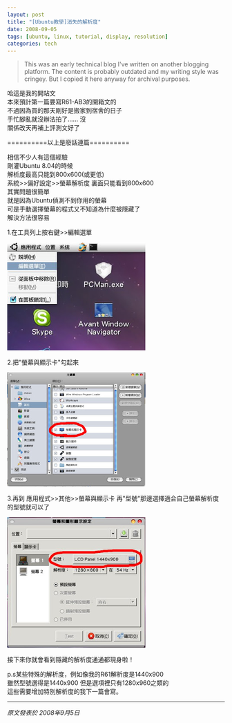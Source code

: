 ```yaml
---
layout: post
title: "[Ubuntu教學]消失的解析度"
date: 2008-09-05
tags: [ubuntu, linux, tutorial, display, resolution]
categories: tech
--- 
```


> This was an early technical blog I've written on another blogging platform. The content is probably outdated and my writing style was cringey. But I copied it here anyway for archival purposes. 

哈這是我的開站文  
本來預計第一篇要寫R61-AB3的開箱文的  
不過因為買的那天剛好是搬家到宿舍的日子  
手忙腳亂就沒辦法拍了...... 沒  
關係改天再補上評測文好了  

==========以上是廢話連篇==========

相信不少人有這個經驗  
剛灌Ubuntu 8.04的時候  
解析度最高只能到800x600(或更低)  
系統>>偏好設定>>螢幕解析度 裏面只能看到800x600  
其實問題很簡單  
就是因為Ubuntu偵測不到你用的螢幕  
可是手動選擇螢幕的程式又不知道為什麼被隱藏了  
解決方法很容易  

1.在工具列上按右鍵>>編輯選單  

![Ubuntu編輯選單](/blog_assets/ubuntu-resolution/1.jpg)

2.把"螢幕與顯示卡"勾起來

![螢幕與顯示卡選項](/blog_assets/ubuntu-resolution/2.jpg)

3.再到 應用程式>>其他>>螢幕與顯示卡 再"型號"那邊選擇適合自己螢幕解析度的型號就可以了

![螢幕與顯示卡設定](/blog_assets/ubuntu-resolution/3.jpg)

接下來你就會看到隱藏的解析度通通都現身啦！

p.s某些特殊的解析度，例如像我的R61解析度是1440x900  
雖然型號選得是1440x900 但是選項裡只有1280x960之類的  
這些需要增加特別解析度的我下一篇會寫。

---

*原文發表於 2008年9月5日*

